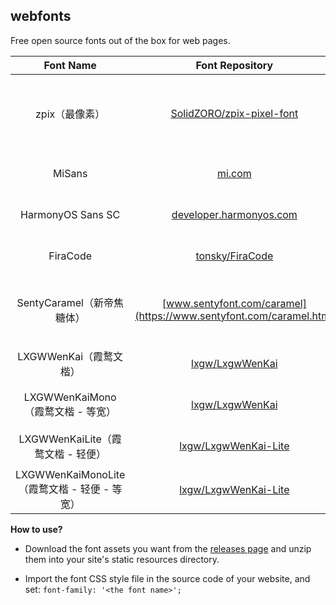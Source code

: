## webfonts

Free open source fonts out of the box for web pages.

|                  Font Name                   |                       Font Repository                        | Copyright                                                |
| :------------------------------------------: | :----------------------------------------------------------: | -------------------------------------------------------- |
|                zpix（最像素）                | [SolidZORO/zpix-pixel-font](https://github.com/SolidZORO/zpix-pixel-font) | Free for **non-commercial** personal or educational use. |
|                    MiSans                    |                [mi.com](https://www.mi.com/)                 | Free and commercially available.                         |
|              HarmonyOS Sans SC               | [developer.harmonyos.com](https://developer.harmonyos.com/cn/docs/design/font-0000001157868583) | Free and commercially available.                         |
|                   FiraCode                   |    [tonsky/FiraCode](https://github.com/tonsky/FiraCode)     | Free and commercially available.                         |
|          SentyCaramel（新帝焦糖体）          | [www.sentyfont.com/caramel](https://www.sentyfont.com/caramel.htm) | Free for **non-commercial** personal use.                |
|            LXGWWenKai（霞鹜文楷）            |    [lxgw/LxgwWenKai](https://github.com/lxgw/LxgwWenKai/)    | Free and commercially available.                         |
|      LXGWWenKaiMono（霞鹜文楷 - 等宽）       |    [lxgw/LxgwWenKai](https://github.com/lxgw/LxgwWenKai/)    | Free and commercially available.                         |
|      LXGWWenKaiLite（霞鹜文楷 - 轻便）       | [lxgw/LxgwWenKai-Lite](https://github.com/lxgw/LxgwWenKai-Lite) | Free and commercially available.                         |
| LXGWWenKaiMonoLite（霞鹜文楷 - 轻便 - 等宽） | [lxgw/LxgwWenKai-Lite](https://github.com/lxgw/LxgwWenKai-Lite) | Free and commercially available.                         |

**How to use?**

- Download the font assets you want from the [releases page](https://github.com/DejavuMoe/webfonts/releases) and unzip them into your site's static resources directory.

- Import the font CSS style file in the source code of your website, and set: `font-family: '<the font name>';`
